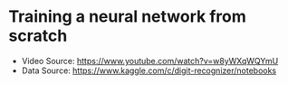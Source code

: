 # Training a neural network from scratch

- Video Source: https://www.youtube.com/watch?v=w8yWXqWQYmU
- Data Source: https://www.kaggle.com/c/digit-recognizer/notebooks